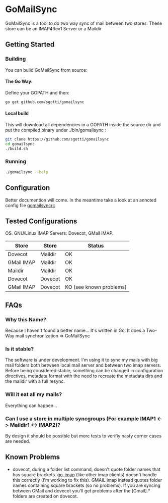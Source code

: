 
GoMailSync
==========

GoMailSync is a tool to do two way sync of mail between two stores. These store can be an IMAP4Rev1 Server or a Maildir

## Getting Started

### Building

You can build GoMailSync from source:

#### The Go Way:
Define your GOPATH and then:

```sh
go get github.com/sgotti/gomailsync
```

#### Local build

This will download all dependencies in a GOPATH inside the source dir and put the compiled binary under ./bin/gomailsync :

```sh
git clone https://github.com/sgotti/gomailsync
cd gomailsync
./build.sh
```

### Running

```sh
./gomailsync --help
```

## Configuration

Better documention will come. In the meantime take a look at an annoted config file [gomailsyncrc](./examples/gomailsyncrc)


## Tested Configurations

OS. GNU/Linux
IMAP Servers: Dovecot, GMail IMAP.


| Store         | Store         | Status                  |
| ------------- | ------------- |-------------------------|
| Dovecot       | Maildir       | OK                      |
| GMail IMAP    | Maildir       | OK                      |
| Maildir       | Maildir       | OK                      |
| Dovecot       | Dovecot       | OK                      |
| GMail IMAP    | Dovecot       | KO (see known problems) |


## FAQs


### Why this Name?
Because I haven't found a better name... It's written in Go. It does a Two-Way mail synchronization => GoMailSync

### Is it stable?
The software is under development. I'm using it to sync my mails with big mail folders both between local mail server and between two imap servers.
Before being considered stable, something can be changed in configuration directives, metadata format with the need to recreate the metadata dirs and the maildir with a full resync.

### Will it eat all my mails?
Everything can happen...


### Can I use a store in multiple syncgroups (For example IMAP1 <-> Maildir1 <-> IMAP2)?
By design it should be possible but more tests to verifiy nasty corner cases are needed.


## Known Problems

- dovecot, during a folder list command, doesn't quote folder names that has square brackets. [go-imap](https://github.com/mxk/go-imap) (like other imap clients) doesn't handle this correctly (I'm working to fix this). GMAIL imap instead quotes folder names containing square brackets (so no problems).
If you are syncing between GMail and dovecot you'll get problems after the [Gmail].* folders are created on dovecot.
